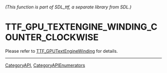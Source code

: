 ###### (This function is part of SDL_ttf, a separate library from SDL.)
# TTF_GPU_TEXTENGINE_WINDING_COUNTER_CLOCKWISE

Please refer to [TTF_GPUTextEngineWinding](TTF_GPUTextEngineWinding) for details.

----
[CategoryAPI](CategoryAPI), [CategoryAPIEnumerators](CategoryAPIEnumerators)

